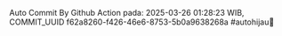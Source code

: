 Auto Commit By Github Action pada: 2025-03-26 01:28:23 WIB, COMMIT_UUID f62a8260-f426-46e6-8753-5b0a9638268a #autohijau🗿
